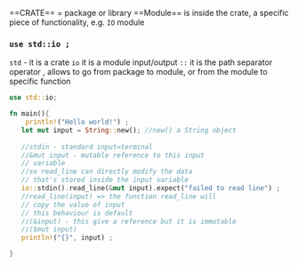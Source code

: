 ==CRATE==  = package or library
==Module== is inside the crate, a specific piece of functionality, e.g. `IO` module

### `use std::io ;` 
`std` - it is a crate
`io` it is a module input/output
`::` it is the path separator operator , allows to go from package to module, or from the module to specific function

```rust
use std::io;

fn main(){
    println!("Hello world!") ;
   let mut input = String::new(); //new() a String object
   
   //stdin - standard input=terminal
   //&mut input - mutable reference to this input
   // variable
   //so read_line can directly modify the data
   // that's stored inside the input variable
   io::stdin().read_line(&mut input).expect("failed to read line") ; 
   //read_line(input) => the function read_line will
   // copy the value of input
   // this behaviour is default
   //(&input) - this give a reference but it is immutable
   //($mut input)
   println!("{}", input) ;

}
```






